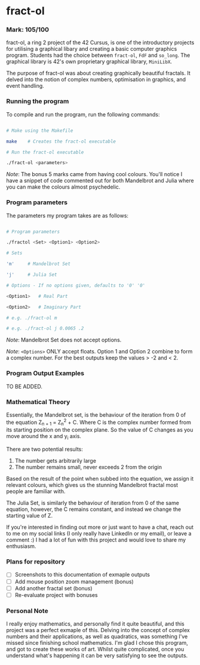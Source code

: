 <h1>fract-ol</h1>

<h3>Mark: 105/100</h3>

fract-ol, a ring 2 project of the 42 Cursus, is one of the introductory projects for utilising a graphical libary and creating a basic computer graphics program. Students had the choice between `fract-ol`, `FdF` and `so_long`. The graphical library is 42's own proprietary graphical library, `MiniLibX`.

The purpose of fract-ol was about creating graphically beautiful fractals. It delved into the notion of complex numbers, optimisation in graphics, and event handling.

<h3>Running the program</h3>

To compile and run the program, run the following commands:

```bash

# Make using the Makefile

make	# Creates the fract-ol executable

# Run the fract-ol executable

./fract-ol <parameters>
```

_Note_: The bonus 5 marks came from having cool colours. You'll notice I have a snippet of code commented out for both Mandelbrot and Julia where you can make the colours almost psychedelic.

<h3>Program parameters</h3>

The parameters my program takes are as follows:

```bash

# Program parameters

./fractol <Set> <Option1> <Option2>

# Sets

'm'		# Mandelbrot Set

'j'		# Julia Set

# Options - If no options given, defaults to '0' '0'

<Option1>	# Real Part

<Option2>	# Imaginary Part

# e.g. ./fract-ol m

# e.g. ./fract-ol j 0.0065 .2
```

_Note_: Mandelbrot Set does not accept options.

_Note_: `<Options>` ONLY accept floats. Option 1 and Option 2 combine to form a complex number. For the best outputs keep the values &gt; -2 and &lt; 2.

### Program Output Examples

TO BE ADDED.

### Mathematical Theory

Essentially, the Mandelbrot set, is the behaviour of the iteration from 0 of the equation Z<sub>n + 1</sub> = Z<sub>n</sub><sup>2</sup> + C. Where C is the complex number formed from its starting position on the complex plane. So the value of C changes as you move around the x and y<sub>i</sub> axis.

There are two potential results:

1. The number gets arbitrarily large
2. The number remains small, never exceeds 2 from the origin

Based on the result of the point when subbed into the equation, we assign it relevant colours, which gives us the stunning Mandelbrot fractal most people are familiar with.

The Julia Set, is similarly the behaviour of iteration from 0 of the same equation, however, the C remains constant, and instead we change the starting value of Z.

If you're interested in finding out more or just want to have a chat, reach out to me on my social links (I only really have LinkedIn or my email), or leave a comment :) I had a lot of fun with this project and would love to share my enthusiasm.

### Plans for repository

- [ ] Screenshots to this documentation of exmaple outputs
- [ ] Add mouse position zoom management (bonus)
- [ ] Add another fractal set (bonus)
- [ ] Re-evaluate project with bonuses

### Personal Note

I really enjoy mathematics, and personally find it quite beautiful, and this project was a perfect exmaple of this. Delving into the concept of complex numbers and their applications, as well as quadratics, was something I've missed since finishing school mathematics. I'm glad I chose this program, and got to create these works of art. Whilst quite complicated, once you understand what's happening it can be very satisfying to see the outputs.
